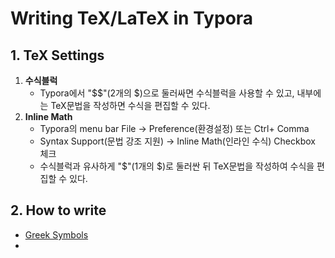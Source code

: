 # Writing TeX/LaTeX in Typora



## 1. TeX Settings

1. **수식블럭**
   - Typora에서 "$$"(2개의 $)으로 둘러싸면 수식블럭을 사용할 수 있고, 내부에는 TeX문법을 작성하면 수식을 편집할 수 있다.
2. **Inline Math**
   - Typora의 menu bar File -> Preference(환경설정) 또는 Ctrl+ Comma
   - Syntax Support(문법 강조 지원) -> Inline Math(인라인 수식) Checkbox 체크
   - 수식블럭과 유사하게 "\$"(1개의 $)로 둘러싼 뒤 TeX문법을 작성하여 수식을 편집할 수 있다.



## 2. How to write

- [Greek Symbols](https://github.com/seoyeongsong/LaTeX/blob/master/03.%20Greek%20Symbols.md)
- 